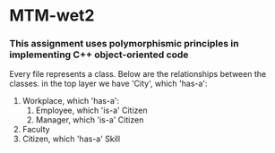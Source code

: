 # MTM-wet2
### This assignment uses polymorphismic principles in implementing C++ object-oriented code

Every file represents a class. Below are the relationships between the classes.
in the top layer we have 'City', which 'has-a':  
1. Workplace, which 'has-a':
   1. Employee, which 'is-a' Citizen
   2. Manager, which 'is-a' Citizen
2. Faculty
3. Citizen, which 'has-a' Skill
